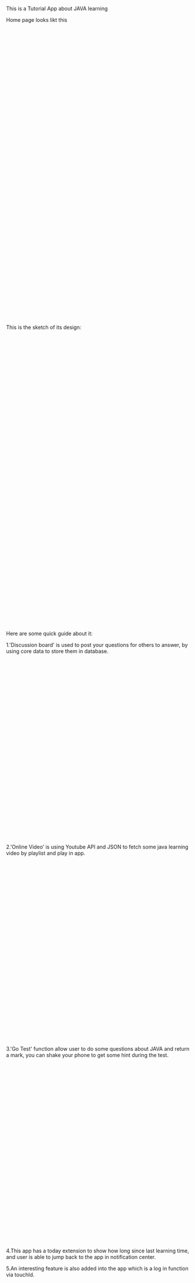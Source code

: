 This is a Tutorial App about JAVA learning

Home page looks likt this
<br>
<img  height="800" scr="https://github.com/rmit-s3471293-Zhongyang-Wang/IOS-Application---Learning-JAVA/blob/master/homepage.png"/>
<img  height="800" scr="https://github.com/rmit-s3471293-Zhongyang-Wang/IOS-Application---Learning-JAVA/blob/master/lessons.png"/>
<br>

This is the sketch of its design:
<br>
<img  height="800" scr="https://github.com/rmit-s3471293-Zhongyang-Wang/IOS-Application---Learning-JAVA/blob/master/sketch.png"/>
<br>

Here are some quick guide about it:

1.'Discussion board' is used to post your questions for others to answer, by using core data to store them in database.
<br>
<img  height="500" scr="https://github.com/rmit-s3471293-Zhongyang-Wang/IOS-Application---Learning-JAVA/blob/master/discussionboard.png"/>
<br>

2.'Online Video’ is using Youtube API and JSON to fetch some java learning video by playlist and play in app.
<br>
<img  height="500" scr="https://github.com/rmit-s3471293-Zhongyang-Wang/IOS-Application---Learning-JAVA/blob/master/video.png"/>
<br>

3.'Go Test' function allow user to do some questions about JAVA and return a mark, you can shake your phone to get some hint during the test.
<br>
<img  height="500" scr="https://github.com/rmit-s3471293-Zhongyang-Wang/IOS-Application---Learning-JAVA/blob/master/test.png"/>
<br>

4.This app has a today extension to show how long since last learning time, and user is able to jump back to the app in notification center.

5.An interesting feature is also added into the app which is a log in function via touchId.
